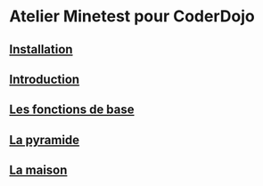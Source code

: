 # Atelier Minetest pour CoderDojo


## [Installation](https://github.com/amigrave/coderdojo-minetest#installation)
## [Introduction](./01-introduction.md)
## [Les fonctions de base](./02-basic-api.md)
## [La pyramide](./03-pyramide.md)
## [La maison](./04-maison.md)
